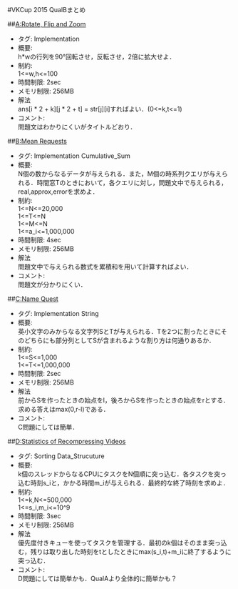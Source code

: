 #VKCup 2015 QualBまとめ

##[A:Rotate, Flip and Zoom](http://codeforces.com/contest/523/problem/A)
+ タグ: Implementation
+ 概要:  
h*wの行列を90°回転させ，反転させ，2倍に拡大せよ．
+ 制約:  
1<=w,h<=100
+ 時間制限: 2sec
+ メモリ制限: 256MB
+ 解法  
ans[i \* 2 + k][j \* 2 + t] = str[j][i]すればよい．(0<=k,t<=1)
+ コメント:  
問題文はわかりにくいがタイトルどおり．

##[B:Mean Requests](http://codeforces.com/contest/523/problem/B)
+ タグ: Implementation Cumulative_Sum
+ 概要:  
N個の数からなるデータが与えられる．また，M個の時系列クエリが与えられる．時間窓Tのときにおいて，各クエリに対し，問題文中で与えられる，real,approx,errorを求めよ．
+ 制約:  
1<=N<=20,000  
1<=T<=N  
1<=M<=N  
1<=a_i<=1,000,000  
+ 時間制限: 4sec
+ メモリ制限: 256MB
+ 解法  
問題文中で与えられる数式を累積和を用いて計算すればよい．
+ コメント:  
問題文が分かりにくい．

##[C:Name Quest](http://codeforces.com/contest/523/problem/C)
+ タグ: Implementation String
+ 概要:  
英小文字のみからなる文字列SとTが与えられる．Tを2つに割ったときにそのどちらにも部分列としてSが含まれるような割り方は何通りあるか．
+ 制約:  
1<=S<=1,000  
1<=T<=1,000,000  
+ 時間制限: 2sec
+ メモリ制限: 256MB
+ 解法  
前からSを作ったときの始点をl，後ろからSを作ったときの始点をrとする．求める答えはmax(0,r-l)である．
+ コメント:  
C問題にしては簡単．

##[D:Statistics of Recompressing Videos](http://codeforces.com/contest/523/problem/D)
+ タグ: Sorting Data_Strucuture
+ 概要:  
k個のスレッドからなるCPUにタスクをN個順に突っ込む．各タスクを突っ込む時刻s_iと，かかる時間m_iが与えられる．最終的な終了時刻を求めよ．
+ 制約:  
1<=k,N<=500,000  
1<=s\_i,m\_i<=10^9  
+ 時間制限: 3sec
+ メモリ制限: 256MB
+ 解法  
優先度付きキューを使ってタスクを管理する．最初のk個はそのまま突っ込む，残りは取り出した時刻をtとしたときにmax(s_i,t)+m_iに終了するように突っ込む．
+ コメント:  
D問題にしては簡単かも．QualAより全体的に簡単かも？
